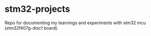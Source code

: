 # stm32-projects
Repo for documenting my learnings and experiments with stm32 mcu (stm32f407g-disc1 board).

